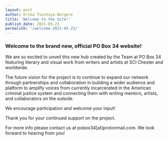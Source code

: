 ```yaml
---
layout: post
author: Erika Tsuchiya-Bergere
title: 'Welcome to the Site!'
publish_date: 2021-05-23
permalink: '/welcome-2021-05-23/'
---
```


<h3>Welcome to the brand new, official PO Box 34 website!</h3> 

<p>We are so excited to unveil this new hub created by the Team at PO Box 34 featuring literary and visual work from writers and artists at SCI Chester and worldwide. </p> 

<p>The future vision for the project is to continue to expand our network through partnerships and collaboration in building a wider audience and platform to amplify voices from currently incarcerated in the American criminal justice system and connecting them with writing mentors, artists, and collaborators on the outside. </p> 

<p>We encourage participation and welcome your input!</p>

<p>Thank you for your continued support on the project. 
</p> 

<p> For more info please contact us at pobox34[at]protonmail.com. We look forward to hearing from you!
</p> 


